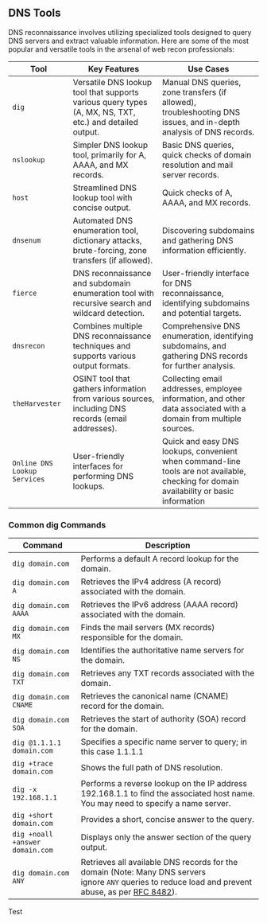 ## DNS Tools

DNS reconnaissance involves utilizing specialized tools designed to query DNS servers and extract valuable information. Here are some of the most popular and versatile tools in the arsenal of web recon professionals:

| Tool                         | Key Features                                                                                            | Use Cases                                                                                                                               |
| ---------------------------- | ------------------------------------------------------------------------------------------------------- | --------------------------------------------------------------------------------------------------------------------------------------- |
| `dig`                        | Versatile DNS lookup tool that supports various query types (A, MX, NS, TXT, etc.) and detailed output. | Manual DNS queries, zone transfers (if allowed), troubleshooting DNS issues, and in-depth analysis of DNS records.                      |
| `nslookup`                   | Simpler DNS lookup tool, primarily for A, AAAA, and MX records.                                         | Basic DNS queries, quick checks of domain resolution and mail server records.                                                           |
| `host`                       | Streamlined DNS lookup tool with concise output.                                                        | Quick checks of A, AAAA, and MX records.                                                                                                |
| `dnsenum`                    | Automated DNS enumeration tool, dictionary attacks, brute-forcing, zone transfers (if allowed).         | Discovering subdomains and gathering DNS information efficiently.                                                                       |
| `fierce`                     | DNS reconnaissance and subdomain enumeration tool with recursive search and wildcard detection.         | User-friendly interface for DNS reconnaissance, identifying subdomains and potential targets.                                           |
| `dnsrecon`                   | Combines multiple DNS reconnaissance techniques and supports various output formats.                    | Comprehensive DNS enumeration, identifying subdomains, and gathering DNS records for further analysis.                                  |
| `theHarvester`               | OSINT tool that gathers information from various sources, including DNS records (email addresses).      | Collecting email addresses, employee information, and other data associated with a domain from multiple sources.                        |
| `Online DNS Lookup Services` | User-friendly interfaces for performing DNS lookups.                                                    | Quick and easy DNS lookups, convenient when command-line tools are not available, checking for domain availability or basic information |

### Common dig Commands

| Command                         | Description                                                                                                                                                                                          |
| ------------------------------- | ---------------------------------------------------------------------------------------------------------------------------------------------------------------------------------------------------- |
| `dig domain.com`                | Performs a default A record lookup for the domain.                                                                                                                                                   |
| `dig domain.com A`              | Retrieves the IPv4 address (A record) associated with the domain.                                                                                                                                    |
| `dig domain.com AAAA`           | Retrieves the IPv6 address (AAAA record) associated with the domain.                                                                                                                                 |
| `dig domain.com MX`             | Finds the mail servers (MX records) responsible for the domain.                                                                                                                                      |
| `dig domain.com NS`             | Identifies the authoritative name servers for the domain.                                                                                                                                            |
| `dig domain.com TXT`            | Retrieves any TXT records associated with the domain.                                                                                                                                                |
| `dig domain.com CNAME`          | Retrieves the canonical name (CNAME) record for the domain.                                                                                                                                          |
| `dig domain.com SOA`            | Retrieves the start of authority (SOA) record for the domain.                                                                                                                                        |
| `dig @1.1.1.1 domain.com`       | Specifies a specific name server to query; in this case 1.1.1.1                                                                                                                                      |
| `dig +trace domain.com`         | Shows the full path of DNS resolution.                                                                                                                                                               |
| `dig -x 192.168.1.1`            | Performs a reverse lookup on the IP address 192.168.1.1 to find the associated host name. You may need to specify a name server.                                                                     |
| `dig +short domain.com`         | Provides a short, concise answer to the query.                                                                                                                                                       |
| `dig +noall +answer domain.com` | Displays only the answer section of the query output.                                                                                                                                                |
| `dig domain.com ANY`            | Retrieves all available DNS records for the domain (Note: Many DNS servers ignore `ANY` queries to reduce load and prevent abuse, as per [RFC 8482](https://datatracker.ietf.org/doc/html/rfc8482)). |
Test